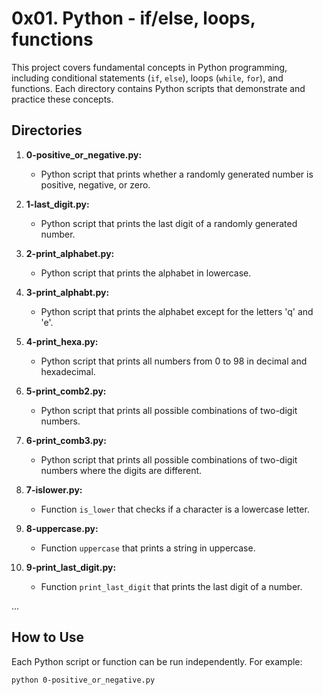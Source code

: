 # 0x01. Python - if/else, loops, functions

This project covers fundamental concepts in Python programming, including conditional statements (`if`, `else`), loops (`while`, `for`), and functions. Each directory contains Python scripts that demonstrate and practice these concepts.

## Directories

1. **0-positive_or_negative.py:**
   - Python script that prints whether a randomly generated number is positive, negative, or zero.

2. **1-last_digit.py:**
   - Python script that prints the last digit of a randomly generated number.

3. **2-print_alphabet.py:**
   - Python script that prints the alphabet in lowercase.

4. **3-print_alphabt.py:**
   - Python script that prints the alphabet except for the letters 'q' and 'e'.

5. **4-print_hexa.py:**
   - Python script that prints all numbers from 0 to 98 in decimal and hexadecimal.

6. **5-print_comb2.py:**
   - Python script that prints all possible combinations of two-digit numbers.

7. **6-print_comb3.py:**
   - Python script that prints all possible combinations of two-digit numbers where the digits are different.

8. **7-islower.py:**
   - Function `is_lower` that checks if a character is a lowercase letter.

9. **8-uppercase.py:**
   - Function `uppercase` that prints a string in uppercase.

10. **9-print_last_digit.py:**
    - Function `print_last_digit` that prints the last digit of a number.

...

## How to Use

Each Python script or function can be run independently. For example:

```bash
python 0-positive_or_negative.py

